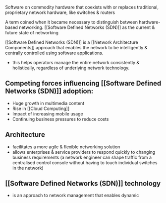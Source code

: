 Software on commodity hardware that coexists with or replaces traditional, proprietary network hardware, like switches & routers

A term coined when it became necessary to distinguish between hardware-based networking. [[Software Defined Networks (SDN)]] as the current & future state of networking

[[Software Defined Networks (SDN)]] is a [[Network Architecture Components]] approach that enables the network to be intelligently & centrally controlled using software applications.
- this helps operators manage the entire network consistently & holistically, regardless of underlying network technology.
## Competing forces influencing [[Software Defined Networks (SDN)]] adoption:
- Huge growth in multimedia content
- Rise in [[Cloud Computing]]
- Impact of increasing mobile usage
- Continuing business pressures to reduce costs
## Architecture
- facilitates a more agile & flexible networking solution
- allows enterprises & service providers to respond quickly to changing business requirements
(a network engineer can shape traffic from a centralised control console without having to touch individual switches in the network)
## [[Software Defined Networks (SDN)]] technology
- is an approach to network management that enables dynamic